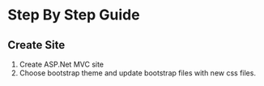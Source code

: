 # Step By Step Guide

## Create Site 
1. Create ASP.Net MVC site
1. Choose bootstrap theme and update bootstrap files with new css files.
